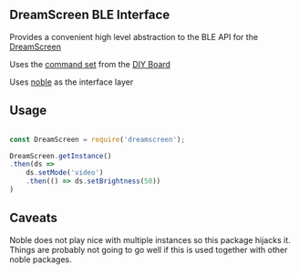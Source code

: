 ## DreamScreen BLE Interface

Provides a convenient high level abstraction to the BLE API for the [DreamScreen](http://www.dreamscreentv.com/)

Uses the [command set](http://dreamscreen.boards.net/attachment/download/5) from the [DIY Board](http://dreamscreen.boards.net/board/10/dreamscreen-diy)

Uses [noble](https://github.com/sandeepmistry/noble/) as the interface layer

## Usage

```js

const DreamScreen = require('dreamscreen');

DreamScreen.getInstance()
.then(ds =>
    ds.setMode('video')
    .then(() => ds.setBrightness(50))
)

```

## Caveats

Noble does not play nice with multiple instances so this package hijacks it.
Things are probably not going to go well if this is used together with other noble packages.
